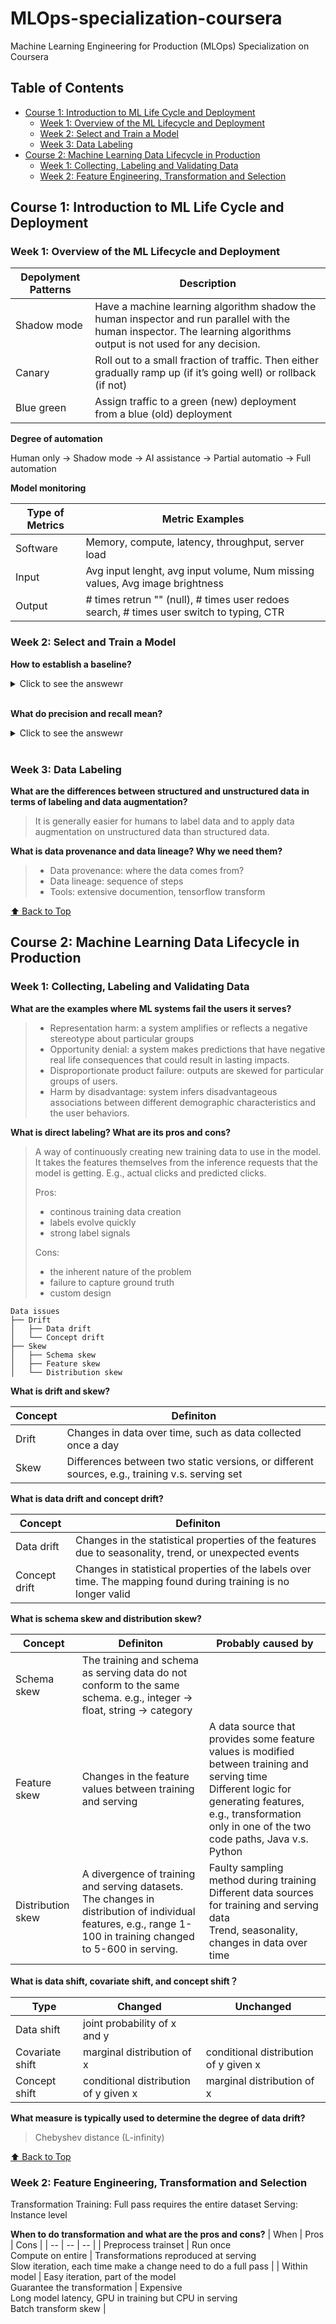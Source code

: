 # MLOps-specialization-coursera
Machine Learning Engineering for Production (MLOps) Specialization on Coursera


## Table of Contents 
- [Course 1: Introduction to ML Life Cycle and Deployment](#course-1-introduction-to-ml-life-cycle-and-deployment)
    - [Week 1: Overview of the ML Lifecycle and Deployment](#week-1-overview-of-the-ml-lifecycle-and-deployment)
    - [Week 2: Select and Train a Model](#week-2-select-and-train-a-model)
    - [Week 3: Data Labeling](#week-3-data-labeling)
- [Course 2: Machine Learning Data Lifecycle in Production](#course-2-machine-learning-data-lifecycle-in-production)
    - [Week 1: Collecting, Labeling and Validating Data](#week-1-collecting-labeling-and-validating-data)
    - [Week 2: Feature Engineering, Transformation and Selection](#week-2-feature-engineering-transformation-and-selection)


## Course 1: Introduction to ML Life Cycle and Deployment

### Week 1: Overview of the ML Lifecycle and Deployment

| Depolyment Patterns | Description |
| -- | -- |
| Shadow mode | Have a machine learning algorithm shadow the human inspector and run parallel with the human inspector. The learning algorithms output is not used for any decision.
| Canary | Roll out to a small fraction of traffic. Then either gradually ramp up (if it’s going well) or rollback (if not) 
| Blue green | Assign traffic to a green (new) deployment from a blue (old) deployment

**Degree of automation**

Human only -> Shadow mode -> AI assistance -> Partial automatio -> Full automation 

**Model monitoring**

| Type of Metrics | Metric Examples | 
| -- | -- | 
| Software | Memory, compute, latency, throughput, server load | 
| Input | Avg input lenght, avg input volume, Num missing values, Avg image brightness
| Output | # times retrun "" (null), # times user redoes search, # times user switch to typing, CTR


### Week 2: Select and Train a Model

**How to establish a baseline?**


<details>
<summary>
Click to see the answewr
</summary>

- Human level performance (HLP). Generally it's more effective for establishing the baseline on unstructured data than structured data. 
- Literature search for state-of-the-art/open source
- Older system

</details>
<br />

**What do precision and recall mean?**

<details>
<summary>
Click to see the answewr
</summary>

| Metric | Formula | Layman definition 1 | Layman definition 2| 
| -- | -- | -- | -- | 
| Precision | $\frac{TP}{TP + FP}$ | TP / **Predicted** positive | How believable the model is when it says an instance is a positive?
| Recal | $\frac{TP}{TP + FN}$ | TP / **Real** positive | How often was the model able to find positives?

</details>
<br />

### Week 3: Data Labeling

**What are the differences between structured and unstructured data in terms of labeling and data augmentation?** 

> It is generally easier for humans to label data and to apply data augmentation on unstructured data than structured data.

**What is data provenance and data lineage? Why we need them?**

> - Data provenance: where the data comes from? 
> - Data lineage: sequence of steps
> - Tools: extensive documention, tensorflow transform

[⬆️ Back to Top](#table-of-contents)

## Course 2: Machine Learning Data Lifecycle in Production

### Week 1: Collecting, Labeling and Validating Data 

**What are the examples where ML systems fail the users it serves?**

> - Representation harm: a system amplifies or reflects a negative stereotype about particular groups
> - Opportunity denial: a system makes predictions that have negative real life consequences that could result in lasting impacts. 
> - Disproportionate product failure: outputs are skewed for particular groups of users. 
> - Harm by disadvantage: system infers disadvantageous associations between different demographic characteristics and the user behaviors.

**What is direct labeling? What are its pros and cons?**

> A way of continuously creating new training data to use in the model. It takes the features themselves from the inference requests that the model is getting. E.g., actual clicks and predicted clicks. 
>
> Pros: 
> - continous training data creation
> - labels evolve quickly
> - strong label signals
> 
> Cons:
> - the inherent nature of the problem
> - failure to capture ground truth
> - custom design

```
Data issues
├── Drift
│   ├── Data drift
│   └── Concept drift
├── Skew
│   ├── Schema skew
│   ├── Feature skew
│   └── Distribution skew
```
**What is drift and skew?**

| Concept | Definiton | 
| -- | -- |
| Drift | Changes in data over time, such as data collected once a day |
| Skew | Differences between two static versions, or different sources, e.g., training v.s. serving set | 

**What is data drift and concept drift?**

| Concept | Definiton | 
| -- | -- |
| Data drift | Changes in the statistical properties of the features due to seasonality, trend, or unexpected events | 
| Concept drift | Changes in statistical properties of the labels over time. The mapping found during training is no longer valid |

**What is schema skew and distribution skew?**

| Concept | Definiton | Probably caused by | 
| -- | -- | -- |
| Schema skew | The training and schema as serving data do not conform to the same schema. e.g., integer -> float, string -> category |  | 
| Feature skew | Changes in the feature values between training and serving | A data source that provides some feature values is modified between training and serving time <br/> Different logic for generating features, e.g., transformation only in one of the two code paths, Java v.s. Python| 
| Distribution skew | A divergence of training and serving datasets. The changes in distribution of individual features, e.g., range 1-100 in training changed to 5-600 in serving.  | Faulty sampling method during training <br/> Different data sources for training and serving data <br/> Trend, seasonality, changes in data over time | 

**What is data shift, covariate shift, and concept shift？**

| Type | Changed | Unchanged | 
| -- | -- | -- |
| Data shift | joint probability of x and y  |  | 
| Covariate shift | marginal distribution of x  | conditional distribution of y given x  |
| Concept shift | conditional distribution of y given x | marginal distribution of x

**What measure is typically used to determine the degree of data drift?**

> Chebyshev distance (L-infinity)

[⬆️ Back to Top](#table-of-contents)

### Week 2: Feature Engineering, Transformation and Selection

Transformation 
Training: Full pass requires the entire dataset
Serving: Instance level

**When to do transformation and what are the pros and cons?**
| When | Pros | Cons |
| -- | -- | -- |
| Preprocess trainset | Run once <br> Compute on entire | Transformations reproduced at serving <br> Slow iteration, each time make a change need to do a full pass | 
| Within model | Easy iteration, part of the model <br> Guarantee the transformation | Expensive <br> Long model latency, GPU in training but CPU in serving <br> Batch transform skew |

